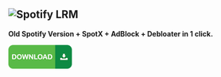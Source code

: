 ![Spotify LRM](-)
-----------
**Old Spotify Version + SpotX + AdBlock + Debloater in 1 click.**

[<img src="https://github.com/gzmatte/trash/blob/main/48wx.png">](https://github.com/gzmatte/spotify/releases/download/1/SPOTIFY-LRM.bat)
